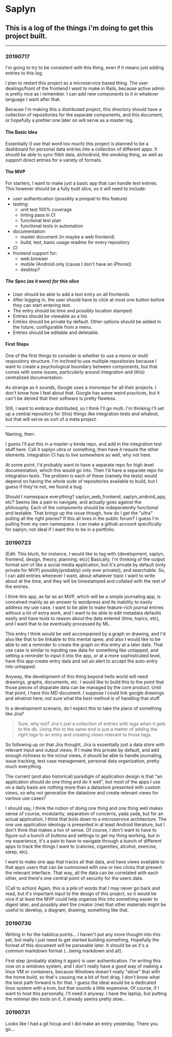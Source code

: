 # Saplyn
## This is a log of the things i'm doing to get this project built.
---

### 20190717
I'm going to try to be consistent with this thing, even if it means just 
adding entries to this log.  

I plan to restart this project as a microservice based thing.  The user 
dealings/front of the frontend I want to make in Rails, because active 
admin is pretty nice as i remember.  I can add new components to it in 
whatever language I want after that.

Because I'm making this a distributed project, this directory should 
have a collection of repositories for the separate components, and this 
document, or hopefully a prettier one later on will serve as a master log.

#### The Basic Idea
Essentially (I use that word too much) this project is planned to be a 
dashboard for personal data entries into a collection of different apps.
It should be able to sync fitbit data, alchodroid, the smoking thing, as
well as support direct entries for a variety of formats.

#### The MVP
For starters, I want to make just a basic app that can handle text entries.
This however should be a fully built slice, so it will need to include:
* user authentication (possibly a prequel to this feature)
* testing:
    * unit test 100% coverage
    * linting pass in CI
    * functional test plan
    * functional tests in automation
* documentation:
    * master document (in maybe a web frontend)
    * build, test, basic usage readme for every repository
* CI
* frontend support for:
    * web browser
    * mobile (Android only (cause I don't have an iPhone))
    * desktop?

##### The Spec (as it were) for this slice
* User should be able to add a text entry on all frontends 
* After logging in, the user should have to click at most one button 
before they can start entering text.
* The entry should be time and possibly location stamped.
* Entries should be viewable as a list.
* Entries should be private by default. Other options should be added
in the future, configurable from a menu.
* Entries should be editable and deletable.

#### First Steps
One of the first things to consider is whether to use a 
mono or multi respository structure. I'm inclined to use multiple repositories
because I want to create a psychological boundary between components, but that 
comes with some issues, particularly around integration and (this) centralized
documentation. 

As strange as it sounds, Google uses a monorepo for all their 
projects. I don't know how I feel about that. Google has some weird practices,
but it can't be denied that their software is pretty flawless. 

Still, I want to embrace distributed, so I think I'll go multi. I'm thinking 
I'll set up a central repository for (this) things like integration tests and 
whatnot, but that will serve as sort of a meta project.

---

Naming, then:

I guess I'll put this in a master-y kinda repo, and add in the integration test 
stuff here. Call it saplyn ultra or something, then have it require the other 
elements. Integration CI has to live somewhere as well, why not here. 

At some point, I'd probably want to have a separate repo for high level 
documentation, which this would go into. Then I'd have a separate repo for 
integration tests. The problem is each of these (namely the tests) would depend 
on having the whole suite of repositories available to build, but I guess if 
they're not, we found a bug.

Should I namespace everything? saplyn_web_frontend, saplyn_android_app, etc? 
Seems like a pain to navigate, and actually goes against the philosophy. Each
of the components should be independently functional and testable. That brings 
up the issue though, how do I get the "ultra" pulling all the right pieces? If 
this all lives in the public forum? I guess I'm pulling from my own namespace.
I can make a github account specifically for saplyn; not ideal if I want this 
to be in a portfolio.

### 20190723
[Edit: This blurb, for instance, I would like to tag with 
{development, saplyn, frontend, design, theory, planning, etc}]
Basically, I'm thinking of the output format sort of like a social media 
application, but it's private by default (only private for MVP(
possibly(probably) only ever private)), and searchable. So, I can add 
entries whenever I want, about whatever topic I want to write about at 
the time, and they will be timestamped and collated with the rest of 
the entries. 

I think this app, as far as an MVP, which will be a simple journaling app,
is conceived mainly as an answer to wordpress and its inability to easily
address my use case. I want to be able to make feature-rich journal entries
without a lot of extra work, and I want to be able to edit metadata defaults
easily and have tools to reason about the data entered (time, topics, etc), 
and I want that to be eventually processed by ML.

This entry I think would be well accompanied by a graph or drawing, and I'd 
also like that to be linkable to this mental spew, and also I would like to 
be able to set a reminder to create the graph on this entry at a later date.
That use case is similar to inputing raw data for something like untapped, and
setting a reminder to input it into the app, or at a more sophisitcated level,
have this app create entry data and set an alert to accept the auto-entry into
untapped.

Anyway, the development of this thing beyond hello world will need drawings, 
graphs, documents, etc. I would like to build this to the point that those 
pieces of disparate data can be managed by the core product. Until that point,
I have this MD document. I suppose I could link google drawings and whatnot 
here; not sure what the best method is of handling that stuff.

In a development scenario, do I expect this to take the place of something 
like Jira?
> Sure, why not? Jira's just a collection of entries with tags when it 
> gets to the db. Using this to the same end is just a matter of adding the right
> tags to an entry and creating views relevant to those tags.

So following up on that Jira thought, Jira is essentially just a data store with 
relevant input and output views. If I make this private by default, and add
enough richness to the in/out views, it should be able to handle journaling, 
issue tracking, test case management, personal data organization, pretty much 
everything.

The current (and also historical) paradigm of application design is that
"an application should do one thing and do it well", but most of the apps I 
use on a daily basis are nothing more than a datastore presented with custom 
views, so why not generalize the datastore and create relevant views for 
various use cases? 

I should say, I think the notion of doing one thing and one thing well makes
sense of course, modularity, separation of concerns, yada yada, but for an
actual application, I think that boils down to a microservice architecture.
The one use application ideology is presented in at least Android literature,
but I don't think that makes a ton of sense. Of course, I don't want to have to
figure out a bunch of buttons and settings to get my thing working, but in
my experience, it's a pain to have to navigate through a bunch of different 
apps to track the things I want to (calories, cigarettes, alcohol, exercise, 
sleep, etc). 

I want to make one app that tracks all that data, and have views 
available to that apps users that can be summoned with one or two clicks that
present the relevant interface. That way, all the data can be correlated with
each other, and there's one central point of security for the users data.

{Call to action}
Again, this is a pile of words that I may never go back and read, but it's
important input to the design of this project, so it would be nice if at
least the MVP could help organize this into something easier to digest later,
and possibly alert the creator (me) that other materials might be useful 
to develop, a diagram, drawing, something like that.

### 20190730
Writing in for the habitica points... I haven't put any more thought into this 
yet, but really i just need to get started building something. Hopefully the 
format of this document will be parseable later. It should be as it's a common
markdown format (...being markdown and all). 

First step (probably stating it again) is user authentication. I'm writing this
now on a windows system, and I don't really have a good way of making a linux VM
or containers, because Windows doesn't really "allow" that with the home build, 
so that's causing me a bit of foot drag. I don't know what the best path forward 
is for that. I guess the ideal would be a dedicated linux system with a kvm, but
that sounds a little expensive. Of course, if I want to host this personally, 
I'll need it anyway. I have the laptop, but putting the minimal dev tools on it,
it already seems pretty slow...

### 20190731
Looks like I had a git hicup and I did make an entry yesterday. There you go...